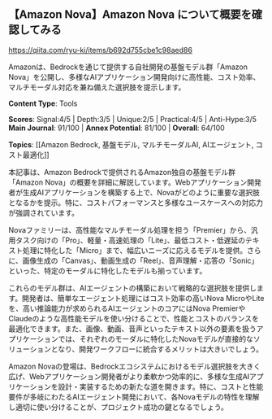 ## 【Amazon Nova】Amazon Nova について概要を確認してみる

https://qiita.com/ryu-ki/items/b692d755cbe1c98aed86

Amazonは、Bedrockを通じて提供する自社開発の基盤モデル群「Amazon Nova」を公開し、多様なAIアプリケーション開発向けに高性能、コスト効率、マルチモーダル対応を兼ね備えた選択肢を提示します。

**Content Type**: Tools

**Scores**: Signal:4/5 | Depth:3/5 | Unique:2/5 | Practical:4/5 | Anti-Hype:3/5
**Main Journal**: 91/100 | **Annex Potential**: 81/100 | **Overall**: 64/100

**Topics**: [[Amazon Bedrock, 基盤モデル, マルチモーダルAI, AIエージェント, コスト最適化]]

本記事は、Amazon Bedrockで提供されるAmazon独自の基盤モデル群「Amazon Nova」の概要を詳細に解説しています。Webアプリケーション開発者が生成AIアプリケーションを構築する上で、Novaがどのように重要な選択肢となるかを提示。特に、コストパフォーマンスと多様なユースケースへの対応力が強調されています。

Novaファミリーは、高性能なマルチモーダル処理を担う「Premier」から、汎用タスク向けの「Pro」、軽量・高速処理の「Lite」、最低コスト・低遅延のテキスト処理に特化した「Micro」まで、幅広いニーズに応えるモデルを提供。さらに、画像生成の「Canvas」、動画生成の「Reel」、音声理解・応答の「Sonic」といった、特定のモーダルに特化したモデルも揃っています。

これらのモデル群は、AIエージェントの構築において戦略的な選択肢を提供します。開発者は、簡単なエージェント処理にはコスト効率の高いNova MicroやLiteを、高い推論能力が求められるAIエージェントのコアにはNova PremierやClaudeのような高性能モデルを使い分けることで、性能とコストのバランスを最適化できます。また、画像、動画、音声といったテキスト以外の要素を扱うアプリケーションでは、それぞれのモーダルに特化したNovaモデルが直接的なソリューションとなり、開発ワークフローに統合するメリットは大きいでしょう。

Amazon Novaの登場は、Bedrockエコシステムにおけるモデル選択肢を大きく広げ、Webアプリケーション開発者がより柔軟かつ効率的に、多様な生成AIアプリケーションを設計・実装するための新たな道を開きます。特に、コストと性能要件が多岐にわたるAIエージェント開発において、各Novaモデルの特性を理解し適切に使い分けることが、プロジェクト成功の鍵となるでしょう。